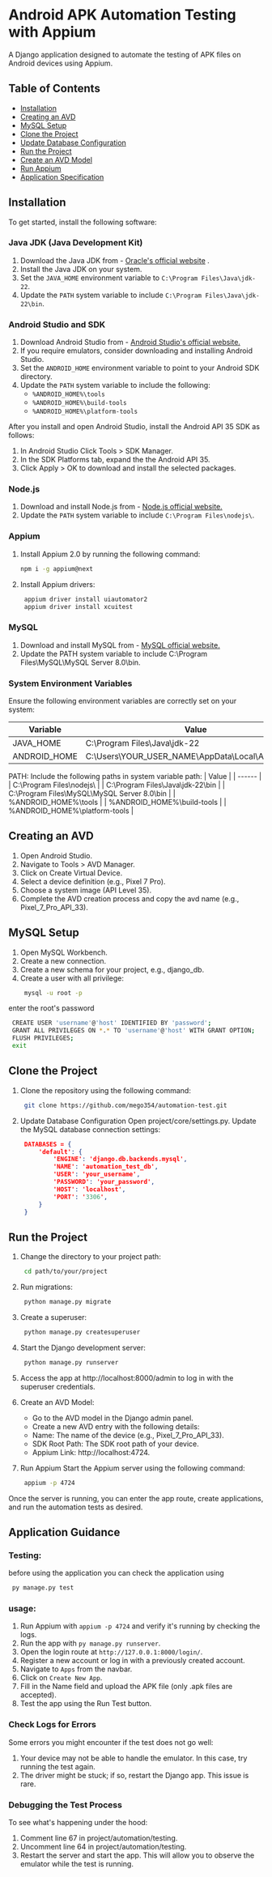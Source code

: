 # Android APK Automation Testing with Appium

A Django application designed to automate the testing of APK files on Android devices using Appium.

## Table of Contents

- [Installation](#installation)
- [Creating an AVD](#creating-an-avd)
- [MySQL Setup](#mysql-setup)
- [Clone the Project](#clone-the-project)
- [Update Database Configuration](#update-database-configuration)
- [Run the Project](#run-the-project)
- [Create an AVD Model](#create-an-avd-model)
- [Run Appium](#run-appium)
- [Application Specification](#project-specification)

## Installation

To get started, install the following software:

### Java JDK (Java Development Kit)

1. Download the Java JDK from - [Oracle's official website](https://www.oracle.com/java/technologies/downloads/)  .
2. Install the Java JDK on your system.
3. Set the `JAVA_HOME` environment variable to `C:\Program Files\Java\jdk-22`.
4. Update the `PATH` system variable to include `C:\Program Files\Java\jdk-22\bin`.

### Android Studio and SDK

1. Download Android Studio from - [Android Studio's official website.](https://developer.android.com/studio) 
2. If you require emulators, consider downloading and installing Android Studio.
3. Set the `ANDROID_HOME` environment variable to point to your Android SDK directory.
4. Update the `PATH` system variable to include the following:
   - `%ANDROID_HOME%\tools`
   - `%ANDROID_HOME%\build-tools`
   - `%ANDROID_HOME%\platform-tools`

After you install and open Android Studio, install the Android API 35 SDK as follows:

1. In Android Studio Click Tools > SDK Manager.
2. In the SDK Platforms tab, expand the the Android API 35.
3. Click Apply > OK to download and install the selected packages.

### Node.js

1. Download and install Node.js from - [Node.js official website.](https://nodejs.org/en/learn/getting-started/how-to-install-nodejs) 
2. Update the `PATH` system variable to include `C:\Program Files\nodejs\`.

### Appium

1. Install Appium 2.0 by running the following command:
   ```sh
   npm i -g appium@next
   ```
2. Install Appium drivers:
   ```sh
    appium driver install uiautomator2
    appium driver install xcuitest
   ```

### MySQL

1. Download and install MySQL from - [MySQL official website.](https://www.mysql.com/downloads/) 
2. Update the PATH system variable to include C:\Program Files\MySQL\MySQL Server 8.0\bin.

### System Environment Variables
Ensure the following environment variables are correctly set on your system:

| Variable | Value |
| ------ | ------ |
| JAVA_HOME | C:\Program Files\Java\jdk-22 |
| ANDROID_HOME | C:\Users\YOUR_USER_NAME\AppData\Local\Android\Sdk |

PATH: Include the following paths in system variable path:
| Value |
| ------ |
| C:\Program Files\nodejs\ |
| C:\Program Files\Java\jdk-22\bin |
| C:\Program Files\MySQL\MySQL Server 8.0\bin |
| %ANDROID_HOME%\tools |
| %ANDROID_HOME%\build-tools |
| %ANDROID_HOME%\platform-tools |

## Creating an AVD
1. Open Android Studio.
2. Navigate to Tools > AVD Manager.
3. Click on Create Virtual Device.
4. Select a device definition (e.g., Pixel 7 Pro).
5. Choose a system image (API Level 35).
6. Complete the AVD creation process and copy the avd name (e.g., Pixel_7_Pro_API_33).

## MySQL Setup
1. Open MySQL Workbench.
2. Create a new connection.
3. Create a new schema for your project, e.g., django_db.
4. Create a user with all privilege:
   ```sh
    mysql -u root -p
   ```
enter the root's password
   ```sh
    CREATE USER 'username'@'host' IDENTIFIED BY 'password';
    GRANT ALL PRIVILEGES ON *.* TO 'username'@'host' WITH GRANT OPTION;
    FLUSH PRIVILEGES;
    exit
   ```

##  Clone the Project
1. Clone the repository using the following command:

   ```sh
    git clone https://github.com/mego354/automation-test.git
   ```

2. Update Database Configuration
Open project/core/settings.py.
Update the MySQL database connection settings:

   ```json
    DATABASES = {
        'default': {
            'ENGINE': 'django.db.backends.mysql',
            'NAME': 'automation_test_db',
            'USER': 'your_username',
            'PASSWORD': 'your_password',
            'HOST': 'localhost',
            'PORT': '3306',
        }
    }
   ```

## Run the Project
1. Change the directory to your project path:
   ```sh
    cd path/to/your/project
   ```

2. Run migrations:

   ```sh
    python manage.py migrate
   ```

3. Create a superuser:

   ```sh
    python manage.py createsuperuser
   ```

4. Start the Django development server:

   ```sh
    python manage.py runserver
   ```

5. Access the app at http://localhost:8000/admin to log in with the superuser credentials.

6. Create an AVD Model:
    - Go to the AVD model in the Django admin panel.
    - Create a new AVD entry with the following details:
    - Name: The name of the device (e.g., Pixel_7_Pro_API_33).
    - SDK Root Path: The SDK root path of your device.
    - Appium Link: http://localhost:4724.

7. Run Appium
Start the Appium server using the following command:

   ```sh
    appium -p 4724
   ```

Once the server is running, you can enter the app route, create applications, and run the automation tests as desired.

## Application Guidance
### Testing:
before using the application you can check the application using
   ```sh
    py manage.py test
   ```

### usage:
1. Run Appium with `appium -p 4724` and verify it's running by checking the logs.
2. Run the app with `py manage.py runserver`.
3. Open the login route at `http://127.0.0.1:8000/login/`.
4. Register a new account or log in with a previously created account.
5. Navigate to `Apps` from the navbar.
6. Click on `Create New App`.
7. Fill in the Name field and upload the APK file (only .apk files are accepted).
8. Test the app using the Run Test button.

###  Check Logs for Errors
Some errors you might encounter if the test does not go well:
1. Your device may not be able to handle the emulator. In this case, try running the test again.
2. The driver might be stuck; if so, restart the Django app. This issue is rare.

### Debugging the Test Process
To see what's happening under the hood:

1. Comment line 67 in project/automation/testing.
2. Uncomment line 64 in project/automation/testing.
3. Restart the server and start the app. This will allow you to observe the emulator while the test is running.


    



